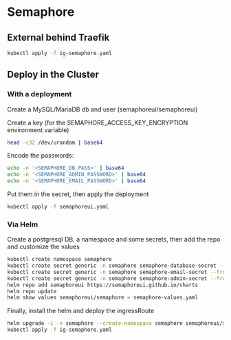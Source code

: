# Semaphore

## External behind Traefik

```bash
kubectl apply -f ig-semaphore.yaml
```

## Deploy in the Cluster

### With a deployment

Create a MySQL/MariaDB db and user (semaphoreui/semaphoreui)

Create a key (for the SEMAPHORE_ACCESS_KEY_ENCRYPTION environment variable)

```bash
head -c32 /dev/urandom | base64
```

Encode the passwords:

```bash
echo -n '<SEMAPHORE_DB_PASS>' | base64
echo -n '<SEMAPHORE_ADMIN_PASSWORD>' | base64
echo -n '<SEMAPHORE_EMAIL_PASSWORD>' | base64
```

Put them in the secret, then apply the deployment

```bash
kubectl apply -f semaphoreui.yaml
```

### Via Helm

Create a postgresql DB, a namespace and some secrets, then add the repo and customize the values

```bash
kubectl create namespace semaphore
kubectl create secret generic -n semaphore semaphore-database-secret --from-literal=username=semaphore --from-literal=password=<db-password>
kubectl create secret generic -n semaphore semaphore-email-secret --from-literal=username=smtp@domain.com --from-literal=password=<smtp-password>
kubectl create secret generic -n semaphore semaphore-admin-secret --from-literal=username=<admin-username> --from-literal=password=<admin-password> --from-literal=fullname="Semaphore Admin" --from-literal=email=mail@domain.com
helm repo add semaphoreui https://semaphoreui.github.io/charts
helm repo update
helm show values semaphoreui/semaphore > semaphore-values.yaml
```

Finally, install the helm and deploy the ingressRoute

```bash
helm upgrade -i -n semaphore --create-namespace semaphore semaphoreui/semaphore -f semaphore-values.yaml
kubectl apply -f ig-semaphore.yaml
```
